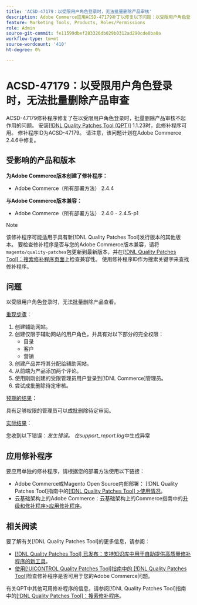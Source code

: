 ```yaml
---
title: 'ACSD-47179：以受限用户角色登录时，无法批量删除产品审核'
description: Adobe Commerce应用ACSD-47179补丁以修复以下问题：以受限用户角色登录时，无法批量删除产品审核。
feature: Marketing Tools, Products, Roles/Permissions
role: Admin
source-git-commit: fe11599dbef283326db029b0312ad290cde0ba0a
workflow-type: tm+mt
source-wordcount: '410'
ht-degree: 0%

---
```


# ACSD-47179：以受限用户角色登录时，无法批量删除产品审查

ACSD-47179修补程序修复了在以受限用户角色登录时，批量删除产品审核不起作用的问题。 安装[[!DNL Quality Patches Tool (QPT)]](https://experienceleague.adobe.com/zh-hans/docs/commerce-knowledge-base/kb/announcements/commerce-announcements/magento-quality-patches-released-new-tool-to-self-serve-quality-patches) 1.1.23时，此修补程序可用。 修补程序ID为ACSD-47179。 请注意，该问题计划在Adobe Commerce 2.4.6中修复。

## 受影响的产品和版本

**为Adobe Commerce版本创建了修补程序：**

* Adobe Commerce（所有部署方法） 2.4.4

**与Adobe Commerce版本兼容：**

* Adobe Commerce（所有部署方法） 2.4.0 - 2.4.5-p1

>[!NOTE]
>
>该修补程序可能适用于具有新[!DNL Quality Patches Tool]发行版本的其他版本。 要检查修补程序是否与您的Adobe Commerce版本兼容，请将`magento/quality-patches`包更新到最新版本，并在[[!DNL Quality Patches Tool]：搜索修补程序页面](https://experienceleague.adobe.com/tools/commerce-quality-patches/index.html?lang=zh-Hans)上检查兼容性。 使用修补程序ID作为搜索关键字来查找修补程序。

## 问题

以受限用户角色登录时，无法批量删除产品查看。

<u>重现步骤</u>：

1. 创建辅助网站。
1. 创建仅限于辅助网站的用户角色，并具有对以下部分的完全权限：
   * 目录
   * 客户
   * 营销
1. 创建产品并将其分配给辅助网站。
1. 从前端为产品添加两个评论。
1. 使用刚刚创建的受限管理员用户登录到[!DNL Commerce]管理员。
1. 尝试成批删除待定审核。

<u>预期的结果</u>：

具有足够权限的管理员可以成批删除待定审阅。

<u>实际结果</u>：

您收到以下错误：_发生错误。 在support_report.log_&#x200B;中生成异常

## 应用修补程序

要应用单独的修补程序，请根据您的部署方法使用以下链接：

* Adobe Commerce或Magento Open Source内部部署： [!DNL Quality Patches Tool]指南中的[[!DNL Quality Patches Tool] >使用情况](/help/tools/quality-patches-tool/usage.md)。
* 云基础架构上的Adobe Commerce：云基础架构上的Commerce指南中的[升级和修补程序>应用修补程序](https://experienceleague.adobe.com/docs/commerce-cloud-service/user-guide/develop/upgrade/apply-patches.html?lang=zh-Hans)。

## 相关阅读

要了解有关[!DNL Quality Patches Tool]的更多信息，请参阅：

* [[!DNL Quality Patches Tool] 已发布：支持知识库中用于自助提供高质量修补程序的新工具](https://experienceleague.adobe.com/zh-hans/docs/commerce-knowledge-base/kb/announcements/commerce-announcements/magento-quality-patches-released-new-tool-to-self-serve-quality-patches)。
* [使用[!UICONTROL Quality Patches Tool]指南中的 [!DNL Quality Patches Tool]](/help/tools/quality-patches-tool/patches-available-in-qpt/check-patch-for-magento-issue-with-magento-quality-patches.md)检查修补程序是否可用于您的Adobe Commerce问题。


有关QPT中其他可用修补程序的信息，请参阅[!DNL Quality Patches Tool]指南中的[[!DNL Quality Patches Tool]：搜索修补程序](https://experienceleague.adobe.com/tools/commerce-quality-patches/index.html?lang=zh-Hans)。
